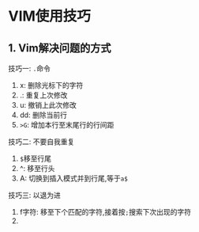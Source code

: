 # VIM使用技巧

## 1. Vim解决问题的方式

技巧一: `.`命令 

1. x: 删除光标下的字符
2. .: 重复上次修改
3. u: 撤销上此次修改
4. dd: 删除当前行
5. `>G`: 增加本行至末尾行的行间距

技巧二: 不要自我重复

1. `$`移至行尾
2. ^: 移至行头
3. A: 切换到插入模式并到行尾,等于`a$`

技巧三: 以退为进

1. f字符: 移至下个匹配的字符,接着按`;`搜索下次出现的字符
2. 